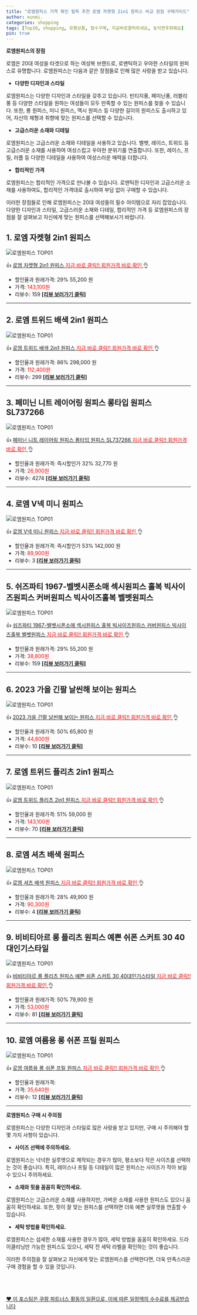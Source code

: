 ```yaml
---
title: "로엠원피스 가격 확인 필독 추천 로엠 자켓형 2in1 원피스 비교 장점 구매가이드"
author: eunmi.
categories: shopping
tags: [Top10, shopping, 유행상품, 필수구매, 지금바로클릭하세요, 놓치면후회해요]
pin: true
---
```

**로엠원피스의 장점**

로엠은 20대 여성을 타겟으로 하는 여성복 브랜드로, 로맨틱하고 우아한 스타일의 원피스로 유명합니다. 로엠원피스는 다음과 같은 장점들로 인해 많은 사랑을 받고 있습니다.

* **다양한 디자인과 스타일**

로엠원피스는 다양한 디자인과 스타일을 갖추고 있습니다. 빈티지풍, 페미닌풍, 러블리풍 등 다양한 스타일을 원하는 여성들이 모두 만족할 수 있는 원피스를 찾을 수 있습니다. 또한, 롱 원피스, 미니 원피스, 맥시 원피스 등 다양한 길이의 원피스도 출시하고 있어, 자신의 체형과 취향에 맞는 원피스를 선택할 수 있습니다.

* **고급스러운 소재와 디테일**

로엠원피스는 고급스러운 소재와 디테일을 사용하고 있습니다. 벨벳, 레이스, 트위드 등 고급스러운 소재를 사용하여 여성스럽고 우아한 분위기를 연출합니다. 또한, 레이스, 프릴, 러플 등 다양한 디테일을 사용하여 여성스러운 매력을 더합니다.

* **합리적인 가격**

로엠원피스는 합리적인 가격으로 만나볼 수 있습니다. 로맨틱한 디자인과 고급스러운 소재를 사용하여도, 합리적인 가격대로 출시하여 부담 없이 구매할 수 있습니다.

이러한 장점들로 인해 로엠원피스는 20대 여성들의 필수 아이템으로 자리 잡았습니다. 다양한 디자인과 스타일, 고급스러운 소재와 디테일, 합리적인 가격 등 로엠원피스의 장점을 잘 살펴보고 자신에게 맞는 원피스를 선택해보시기 바랍니다.

   

## 1. 로엠 자켓형 2in1 원피스

![로엠원피스 TOP01](https://thumbnail9.coupangcdn.com/thumbnails/remote/230x230ex/image/retail/images/2023/09/13/12/1/4768af99-79a0-41b1-8539-1f2d4c37e2d2.jpg)


👍 [로엠 자켓형 2in1 원피스 <font color=red> 지금 바로 클릭!! 회원가격 바로 확인 </font> ](https://link.coupang.com/re/AFFSDP?lptag=AF3617701&subid=GithubCoopas&pageKey=7581068700&traceid=V0-153&itemId=20012497647&vendorItemId=87173318178) 👌 


- 할인율과 원래가격: 29%  55,200   원
- 가격: <span style='color:red'>143,100원</span>
- 리뷰수: 159  [**[리뷰 보러가기 클릭]**](https://link.coupang.com/re/AFFSDP?lptag=AF3617701&subid=GithubCoopas&pageKey=7581068700&traceid=V0-153&itemId=20012497647&vendorItemId=87173318178)

---


   

## 2. 로엠 트위드 배색 2in1 원피스

![로엠원피스 TOP01](https://thumbnail6.coupangcdn.com/thumbnails/remote/230x230ex/image/retail/images/2023/08/15/14/9/9192b449-e1ba-41d4-ab8f-5cc2ff6ed8fc.jpg)


👍 [로엠 트위드 배색 2in1 원피스 <font color=red> 지금 바로 클릭!! 회원가격 바로 확인 </font> ](https://link.coupang.com/re/AFFSDP?lptag=AF3617701&subid=GithubCoopas&pageKey=7532371504&traceid=V0-153&itemId=19780819320&vendorItemId=86883674973) 👌 


- 할인율과 원래가격: 86%  298,000   원
- 가격: <span style='color:red'>112,400원</span>
- 리뷰수: 299  [**[리뷰 보러가기 클릭]**](https://link.coupang.com/re/AFFSDP?lptag=AF3617701&subid=GithubCoopas&pageKey=7532371504&traceid=V0-153&itemId=19780819320&vendorItemId=86883674973)

---


   

## 3. 페미닌 니트 레이어링 원피스 롱타입 원피스 SL737266

![로엠원피스 TOP01](https://thumbnail6.coupangcdn.com/thumbnails/remote/230x230ex/image/vendor_inventory/149c/d52a8b2097609e3e8cb7b9316023e3d0077c5f706a37f0e537a34d20804f.jpg)


👍 [페미닌 니트 레이어링 원피스 롱타입 원피스 SL737266 <font color=red> 지금 바로 클릭!! 회원가격 바로 확인 </font> ](https://link.coupang.com/re/AFFSDP?lptag=AF3617701&subid=GithubCoopas&pageKey=7707448774&traceid=V0-153&itemId=20651771599&vendorItemId=87724783871) 👌 


- 할인율과 원래가격: 즉시할인가 32%  32,770   원
- 가격: <span style='color:red'>26,900원</span>
- 리뷰수: 4274  [**[리뷰 보러가기 클릭]**](https://link.coupang.com/re/AFFSDP?lptag=AF3617701&subid=GithubCoopas&pageKey=7707448774&traceid=V0-153&itemId=20651771599&vendorItemId=87724783871)

---


   

## 4. 로엠 V넥 미니 원피스

![로엠원피스 TOP01](https://thumbnail8.coupangcdn.com/thumbnails/remote/230x230ex/image/rs_quotation_api/dzun6znc/9d5479164acf42e888b5e13d257f8ec4.jpg)


👍 [로엠 V넥 미니 원피스 <font color=red> 지금 바로 클릭!! 회원가격 바로 확인 </font> ](https://link.coupang.com/re/AFFSDP?lptag=AF3617701&subid=GithubCoopas&pageKey=7597831799&traceid=V0-153&itemId=20091410974&vendorItemId=87186771376) 👌 


- 할인율과 원래가격: 즉시할인가 53%  142,000   원
- 가격: <span style='color:red'>89,900원</span>
- 리뷰수: 3  [**[리뷰 보러가기 클릭]**](https://link.coupang.com/re/AFFSDP?lptag=AF3617701&subid=GithubCoopas&pageKey=7597831799&traceid=V0-153&itemId=20091410974&vendorItemId=87186771376)

---


   

## 5. 쉬즈파티 1967-벨벳시폰소매 섹시원피스 홀복 빅사이즈원피스 커버원피스 빅사이즈홀복 벨벳원피스

![로엠원피스 TOP01](https://thumbnail8.coupangcdn.com/thumbnails/remote/230x230ex/image/vendor_inventory/cf12/4ef425075bb300394cc0d407b74fdc23db04bbbb3ca9e1cc21bff5f1cf32.jpg)


👍 [쉬즈파티 1967-벨벳시폰소매 섹시원피스 홀복 빅사이즈원피스 커버원피스 빅사이즈홀복 벨벳원피스 <font color=red> 지금 바로 클릭!! 회원가격 바로 확인 </font> ](https://link.coupang.com/re/AFFSDP?lptag=AF3617701&subid=GithubCoopas&pageKey=4590794460&traceid=V0-153&itemId=5644642191&vendorItemId=72943646473) 👌 


- 할인율과 원래가격: 29%  55,200   원
- 가격: <span style='color:red'>38,800원</span>
- 리뷰수: 159  [**[리뷰 보러가기 클릭]**](https://link.coupang.com/re/AFFSDP?lptag=AF3617701&subid=GithubCoopas&pageKey=4590794460&traceid=V0-153&itemId=5644642191&vendorItemId=72943646473)

---


   

## 6. 2023 가을 긴팔 날씬해 보이는 원피스

![로엠원피스 TOP01](https://thumbnail6.coupangcdn.com/thumbnails/remote/230x230ex/image/vendor_inventory/2957/1812ed461245aec9ed91fac869a161e7ada4450c0469d9018ffb2898557d.jpg)


👍 [2023 가을 긴팔 날씬해 보이는 원피스 <font color=red> 지금 바로 클릭!! 회원가격 바로 확인 </font> ](https://link.coupang.com/re/AFFSDP?lptag=AF3617701&subid=GithubCoopas&pageKey=7644472778&traceid=V0-153&itemId=20322750473&vendorItemId=87408130447) 👌 


- 할인율과 원래가격: 50%  65,800   원
- 가격: <span style='color:red'>44,800원</span>
- 리뷰수: 10  [**[리뷰 보러가기 클릭]**](https://link.coupang.com/re/AFFSDP?lptag=AF3617701&subid=GithubCoopas&pageKey=7644472778&traceid=V0-153&itemId=20322750473&vendorItemId=87408130447)

---


   

## 7. 로엠 트위드 플리츠 2in1 원피스

![로엠원피스 TOP01](https://thumbnail8.coupangcdn.com/thumbnails/remote/230x230ex/image/retail/images/20644682772917-c8930fe1-1bf7-493e-951b-6c573c54edc7.jpg)


👍 [로엠 트위드 플리츠 2in1 원피스 <font color=red> 지금 바로 클릭!! 회원가격 바로 확인 </font> ](https://link.coupang.com/re/AFFSDP?lptag=AF3617701&subid=GithubCoopas&pageKey=7532156673&traceid=V0-153&itemId=19779821514&vendorItemId=86882696758) 👌 


- 할인율과 원래가격: 51%  59,000   원
- 가격: <span style='color:red'>143,100원</span>
- 리뷰수: 70  [**[리뷰 보러가기 클릭]**](https://link.coupang.com/re/AFFSDP?lptag=AF3617701&subid=GithubCoopas&pageKey=7532156673&traceid=V0-153&itemId=19779821514&vendorItemId=86882696758)

---


   

## 8. 로엠 셔츠 배색 원피스

![로엠원피스 TOP01](https://thumbnail9.coupangcdn.com/thumbnails/remote/230x230ex/image/rs_quotation_api/22gwv42x/f51b515323f94cbc8e7590f45a9a0642.jpg)


👍 [로엠 셔츠 배색 원피스 <font color=red> 지금 바로 클릭!! 회원가격 바로 확인 </font> ](https://link.coupang.com/re/AFFSDP?lptag=AF3617701&subid=GithubCoopas&pageKey=7594921208&traceid=V0-153&itemId=20077662863&vendorItemId=87173318200) 👌 


- 할인율과 원래가격: 28%  49,900   원
- 가격: <span style='color:red'>90,300원</span>
- 리뷰수: 4  [**[리뷰 보러가기 클릭]**](https://link.coupang.com/re/AFFSDP?lptag=AF3617701&subid=GithubCoopas&pageKey=7594921208&traceid=V0-153&itemId=20077662863&vendorItemId=87173318200)

---


   

## 9. 비비티아르 롱 플리츠 원피스 예쁜 쉬폰 스커트 30 40대인기스타일

![로엠원피스 TOP01](https://thumbnail7.coupangcdn.com/thumbnails/remote/230x230ex/image/vendor_inventory/9b6a/a7931e0feb6e7307a9aeb4561bd1f2ba7ed6a08ef4d2997df6a917e26658.jpg)


👍 [비비티아르 롱 플리츠 원피스 예쁜 쉬폰 스커트 30 40대인기스타일 <font color=red> 지금 바로 클릭!! 회원가격 바로 확인 </font> ](https://link.coupang.com/re/AFFSDP?lptag=AF3617701&subid=GithubCoopas&pageKey=7288586122&traceid=V0-153&itemId=18623740278&vendorItemId=85759135156) 👌 


- 할인율과 원래가격: 50%  79,900   원
- 가격: <span style='color:red'>53,000원</span>
- 리뷰수: 81  [**[리뷰 보러가기 클릭]**](https://link.coupang.com/re/AFFSDP?lptag=AF3617701&subid=GithubCoopas&pageKey=7288586122&traceid=V0-153&itemId=18623740278&vendorItemId=85759135156)

---


   

## 10. 로엠 여름용 롱 쉬폰 프릴 원피스

![로엠원피스 TOP01](https://thumbnail8.coupangcdn.com/thumbnails/remote/230x230ex/image/rs_quotation_api/xe63s6xk/54548335c056486a8a5cd714caa2146e.jpg)


👍 [로엠 여름용 롱 쉬폰 프릴 원피스 <font color=red> 지금 바로 클릭!! 회원가격 바로 확인 </font> ](https://link.coupang.com/re/AFFSDP?lptag=AF3617701&subid=GithubCoopas&pageKey=5618432826&traceid=V0-153&itemId=9100399924&vendorItemId=76386585329) 👌 


- 할인율과 원래가격: 
- 가격: <span style='color:red'>35,640원</span>
- 리뷰수: 12  [**[리뷰 보러가기 클릭]**](https://link.coupang.com/re/AFFSDP?lptag=AF3617701&subid=GithubCoopas&pageKey=5618432826&traceid=V0-153&itemId=9100399924&vendorItemId=76386585329)

---
**로엠원피스 구매 시 주의점**

로엠원피스는 다양한 디자인과 스타일로 많은 사랑을 받고 있지만, 구매 시 주의해야 할 몇 가지 사항이 있습니다.

* **사이즈 선택에 주의하세요.**

로엠원피스는 넉넉한 실루엣으로 제작되는 경우가 많아, 평소보다 작은 사이즈를 선택하는 것이 좋습니다. 특히, 레이스나 프릴 등 디테일이 많은 원피스는 사이즈가 작아 보일 수 있으니 주의하세요.

* **소재와 핏을 꼼꼼히 확인하세요.**

로엠원피스는 고급스러운 소재를 사용하지만, 가벼운 소재를 사용한 원피스도 있으니 꼼꼼히 확인하세요. 또한, 핏이 잘 맞는 원피스를 선택하면 더욱 예쁜 실루엣을 연출할 수 있습니다.

* **세탁 방법을 확인하세요.**

로엠원피스는 섬세한 소재를 사용한 경우가 많아, 세탁 방법을 꼼꼼히 확인하세요. 드라이클리닝만 가능한 원피스도 있으니, 세탁 전 세탁 라벨을 확인하는 것이 좋습니다.

이러한 주의점을 잘 살펴보고 자신에게 맞는 로엠원피스를 선택한다면, 더욱 만족스러운 구매 경험을 할 수 있을 것입니다.<br><br><br><br><br> [ ❤  이 포스팅은 쿠팡 파트너스 활동의 일환으로, 이에 따른 일정액의 수수료를 제공받습니다](https://link.coupang.com/a/bcEFyh)
